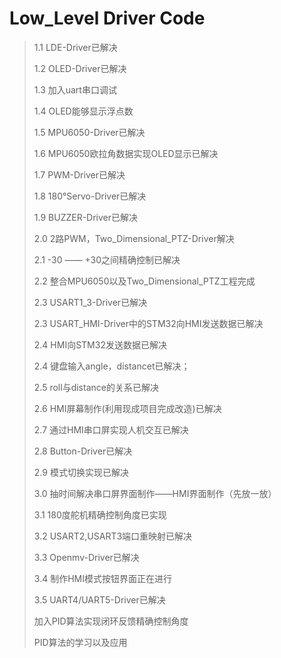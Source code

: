 # Low_Level Driver Code

> 1.1	LDE-Driver已解决
>
> 1.2	OLED-Driver已解决
>
> 1.3	加入uart串口调试
>
> 1.4	OLED能够显示浮点数
>
> 1.5	MPU6050-Driver已解决
>
> 1.6	MPU6050欧拉角数据实现OLED显示已解决
>
> 1.7	PWM-Driver已解决
>
> 1.8	180°Servo-Driver已解决
>
> 1.9	BUZZER-Driver已解决
>
> 2.0	2路PWM，Two_Dimensional_PTZ-Driver解决
>
> 2.1	-30 —— +30之间精确控制已解决
>
> 2.2	整合MPU6050以及Two_Dimensional_PTZ工程完成
>
> 2.3	USART1_3-Driver已解决
>
> 2.3	USART_HMI-Driver中的STM32向HMI发送数据已解决
>
> 2.4	HMI向STM32发送数据已解决
>
> 2.4	键盘输入angle，distancet已解决；
>
> 2.5	roll与distance的关系已解决
>
> 2.6	HMI屏幕制作(利用现成项目完成改造)已解决
>
> 2.7	通过HMI串口屏实现人机交互已解决
>
> 2.8	Button-Driver已解决
>
> 2.9	模式切换实现已解决
>
> 3.0	抽时间解决串口屏界面制作——HMI界面制作（先放一放）
>
> 3.1	180度舵机精确控制角度已实现
>
> 3.2	USART2,USART3端口重映射已解决
>
> 3.3	Openmv-Driver已解决
>
> 3.4	制作HMI模式按钮界面正在进行
>
> 3.5	UART4/UART5-Driver已解决
>
> 
>
> 加入PID算法实现闭环反馈精确控制角度
>
> PID算法的学习以及应用
>
> 
